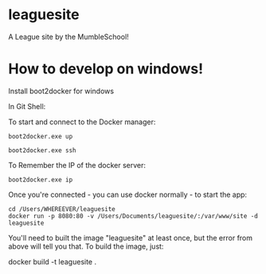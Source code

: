 leaguesite
==========

A League site by the MumbleSchool!

How to develop on windows!
=======
Install boot2docker for windows

In Git Shell:

To start and connect to the Docker manager:

    boot2docker.exe up

    boot2docker.exe ssh


To Remember the IP of the docker server:

    boot2docker.exe ip


Once you're connected - you can use docker normally - to start the app:

    cd /Users/WHEREEVER/leaguesite
    docker run -p 8080:80 -v /Users/Documents/leaguesite/:/var/www/site -d leaguesite


You'll need to built the image "leaguesite" at least once, but the error from above will tell you that. To build the image, just:

   docker build -t leaguesite .